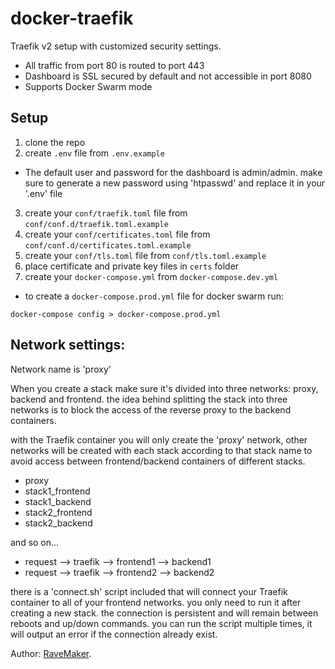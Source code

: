 # docker-traefik

Traefik v2 setup with customized security settings.

- All traffic from port 80 is routed to port 443
- Dashboard is SSL secured by default and not accessible in port 8080
- Supports Docker Swarm mode

## Setup
1. clone the repo
2. create `.env` file from `.env.example`
* The default user and password for the dashboard is admin/admin.
make sure to generate a new password using 'htpasswd' and
replace it in your '.env' file

3. create your `conf/traefik.toml` file from `conf/conf.d/traefik.toml.example`
4. create your `conf/certificates.toml` file from `conf/conf.d/certificates.toml.example`
5. create your `conf/tls.toml` file from `conf/tls.toml.example`
6. place certificate and private key files in `certs` folder 
7. create your `docker-compose.yml` from `docker-compose.dev.yml`

- to create a `docker-compose.prod.yml` file for docker swarm run:

```
docker-compose config > docker-compose.prod.yml
``` 

## Network settings:
Network name is 'proxy'

When you create a stack make sure it's divided into three networks: proxy, backend and frontend.
the idea behind splitting the stack into three networks
is to block the access of the reverse proxy to the backend containers.

with the Traefik container you will only create the 'proxy' network,
other networks will be created with each stack according to that stack name
to avoid access between frontend/backend containers of different stacks.

- proxy
- stack1_frontend
- stack1_backend
- stack2_frontend
- stack2_backend

and so on...

- request --> traefik --> frontend1 --> backend1
- request --> traefik --> frontend2 --> backend2

there is a 'connect.sh' script included that will connect your Traefik container to all of your
frontend networks. you only need to run it after creating a new stack.
the connection is persistent and will remain between reboots and up/down commands.
you can run the script multiple times, it will output an error if the connection already exist. 

Author: [RaveMaker][RaveMaker].

[RaveMaker]: http://ravemaker.net
 